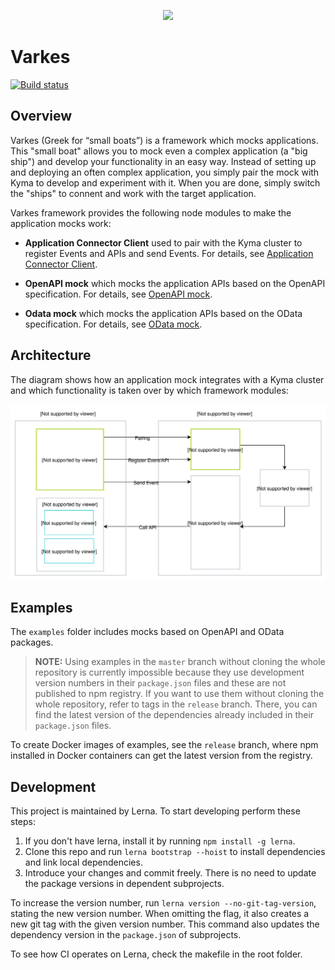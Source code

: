 <p align="center">
 <img src="./logos/logo.svg" width="235">
</p>

# Varkes
[![Build status](https://status.build.kyma-project.io/badge.svg?jobs=post-master-varkes)](https://status.build.kyma-project.io/?repo=kyma-incubator%2Fvarkes&job=post-master-varkes)

## Overview

Varkes (Greek for “small boats”) is a framework which mocks applications. This "small boat" allows you to mock even a complex application (a "big ship") and develop your functionality in an easy way. Instead of setting up and deploying an often complex application, you simply pair the mock with Kyma to develop and experiment with it. When you are done, simply switch the "ships" to connent and work with the target application. 

Varkes framework provides the following node modules to make the application mocks work:

* **Application Connector Client** used to pair with the Kyma cluster to register Events and APIs and send Events. For details, see [Application Connector Client](app-connector-client/README.md).

* **OpenAPI mock** which mocks the application APIs based on the OpenAPI specification. For details, see [OpenAPI mock](openapi-mock/README.md).

* **Odata mock** which mocks the application APIs based on the OData specification. For details, see [OData mock](odata-mock/README.md).

## Architecture

The diagram shows how an application mock integrates with a Kyma cluster and which functionality is taken over by which framework modules:

![Mocks Architecture](/assets/mocks-architecture.svg)

## Examples

The `examples` folder includes mocks based on OpenAPI and OData packages. 
>**NOTE:** Using examples in the `master` branch without cloning the whole repository is currently impossible because they use development version numbers in their `package.json` files and these are not published to npm registry. If you want to use them without cloning the whole repository, refer to tags in the `release` branch. There, you can find the latest version of the dependencies already included in their `package.json` files. 

To create Docker images of examples, see the `release` branch, where npm installed in Docker containers can get the latest version from the registry.

## Development

This project is maintained by Lerna. To start developing perform these steps:

1. If you don't have lerna, install it by running `npm install -g lerna`.
2. Clone this repo and run `lerna bootstrap --hoist` to install dependencies and link local dependencies.
3. Introduce your changes and commit freely. There is no need to update the package versions in dependent subprojects.

To increase the version number, run `lerna version --no-git-tag-version`, stating the new version number. When omitting the flag, it also creates a new git tag with the given version number. This command also updates the dependency version in the `package.json` of subprojects.

To see how CI operates on Lerna, check the makefile in the root folder.
